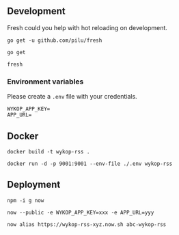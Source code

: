 ## Development

Fresh could you help with hot reloading on development.
```
go get -u github.com/pilu/fresh
```

```
go get
```

```
fresh
```

### Environment variables
Please create a `.env` file with your credentials.
```
WYKOP_APP_KEY=
APP_URL=
```

## Docker
```
docker build -t wykop-rss .
```

```
docker run -d -p 9001:9001 --env-file ./.env wykop-rss
```


## Deployment
```
npm -i g now
```

```
now --public -e WYKOP_APP_KEY=xxx -e APP_URL=yyy
```

```
now alias https://wykop-rss-xyz.now.sh abc-wykop-rss
```